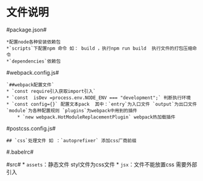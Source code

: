 文件说明
==========

#package.json#

    *配置node各种安装依赖包
    *`scripts`下配置npm 命令 如： build ，执行npm run build  执行文件的打包压缩命令
    *`dependencies`依赖包

#webpack.config.js#

    `##webpack配置文件`
    * `const require引入获取import引入`
    * `const  isDev =process.env.NODE_ENV === "development";` 判断执行环境
    * `const config={}` 配置文本pack  其中：`entry`为入口文件 `output`为出口文件 `module`为各种配置规则 `plugins`为webpack中用到的插件
        * `new webpack.HotModuleReplacementPlugin` webpack热加载插件

#postcss.config.js#

    ## `css`处理文件 如 ：`autoprefixer` 添加css厂商前缀

#.babelrc#


#src#
    * `assets`：静态文件  styl文件为css文件
    * `jsx`：文件不能放置css 需要外部引入
